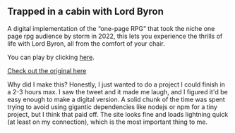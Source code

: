 ## Trapped in a cabin with Lord Byron

A digital implementation of the “one-page RPG” that took the niche one page rpg audience by storm in 2022, this lets you experience the thrills of life with Lord Byron, all from the comfort of your chair. 

You can play by clicking [here](https://vivian-a.github.io/LordByron).


[Check out the original here](https://x.com/Sotherans/status/1507670651724873730/photo/1)


Why did I make this? Honestly, I just wanted to do a project I could finish in a 2-3 hours max. I saw the tweet and it made me laugh, and I figured it'd be easy enough to make a digital version. A solid chunk of the time was spent trying to avoid using gigantic dependencies like nodejs or npm for a tiny project, but I think that paid off. The site looks fine and loads lightning quick (at least on my connection), which is the most important thing to me.
